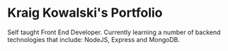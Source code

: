 # Kraig Kowalski's Portfolio 

Self taught Front End Developer. Currently learning a number of backend technologies that include: NodeJS, Express and MongoDB.
